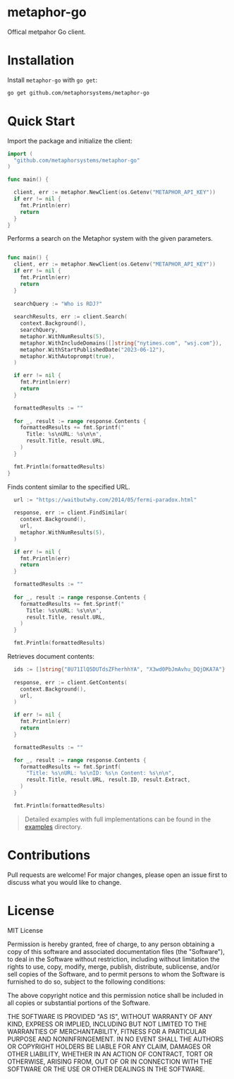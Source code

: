 # metaphor-go

Offical metpahor Go client. 

# Installation

Install `metaphor-go` with `go get`:

```bash
go get github.com/metaphorsystems/metaphor-go
```

# Quick Start

Import the package and initialize the client:

```go
import (
  "github.com/metaphorsystems/metaphor-go"
)

func main() {

  client, err := metaphor.NewClient(os.Getenv("METAPHOR_API_KEY"))
  if err != nil {
    fmt.Println(err)
    return
  }
}
``` 

Performs a search on the Metaphor system with the given parameters.

```go

func main() {
  client, err := metaphor.NewClient(os.Getenv("METAPHOR_API_KEY"))
  if err != nil {
    fmt.Println(err)
    return
  }
  
  searchQuery := "Who is RDJ?"
	
  searchResults, err := client.Search(
    context.Background(), 
    searchQuery,
    metaphor.WithNumResults(5),
    metaphor.WithIncludeDomains([]string{"nytimes.com", "wsj.com"}),
    metaphor.WithStartPublishedDate("2023-06-12"),
    metaphor.WithAutoprompt(true),
  )

  if err != nil {
    fmt.Println(err)
    return
  }

  formattedResults := ""  
  
  for _, result := range response.Contents {
    formattedResults += fmt.Sprintf("
      Title: %s\nURL: %s\n\n", 
      result.Title, result.URL,
    )
  } 

  fmt.Println(formattedResults)
}
```

Finds content similar to the specified URL.

```go
  url := "https://waitbutwhy.com/2014/05/fermi-paradox.html"
  
  response, err := client.FindSimilar(
    context.Background(), 
    url,
    metaphor.WithNumResults(5),
  )

  if err != nil {
    fmt.Println(err)
    return
  }

  formattedResults := ""
  
  for _, result := range response.Contents {
    formattedResults += fmt.Sprintf("
      Title: %s\nURL: %s\n\n", 
      result.Title, result.URL,
    )
  } 

  fmt.Println(formattedResults)
```

Retrieves document contents: 

```go
  ids := []string{"8U71IlQ5DUTdsZFherhhYA", "X3wd0PbJmAvhu_DQjDKA7A"}
  
  response, err := client.GetContents(
    context.Background(), 
    url,
  )

  if err != nil {
    fmt.Println(err)
    return
  }

  formattedResults := ""

  for _, result := range response.Contents {
    formattedResults += fmt.Sprintf(
      "Title: %s\nURL: %s\nID: %s\n Content: %s\n\n", 
      result.Title, result.URL, result.ID, result.Extract,
    )
  } 

  fmt.Println(formattedResults)
```


> Detailed examples with full implementations can be found in the [examples](./examples) directory.

# Contributions

Pull requests are welcome! For major changes, please open an issue first to discuss what you would like to change.


# License

MIT License

Permission is hereby granted, free of charge, to any person obtaining a copy of this software and associated documentation files (the "Software"), to deal in the Software without restriction, including without limitation the rights to use, copy, modify, merge, publish, distribute, sublicense, and/or sell copies of the Software, and to permit persons to whom the Software is furnished to do so, subject to the following conditions:

The above copyright notice and this permission notice shall be included in all copies or substantial portions of the Software.

THE SOFTWARE IS PROVIDED "AS IS", WITHOUT WARRANTY OF ANY KIND, EXPRESS OR IMPLIED, INCLUDING BUT NOT LIMITED TO THE WARRANTIES OF MERCHANTABILITY, FITNESS FOR A PARTICULAR PURPOSE AND NONINFRINGEMENT. IN NO EVENT SHALL THE AUTHORS OR COPYRIGHT HOLDERS BE LIABLE FOR ANY CLAIM, DAMAGES OR OTHER LIABILITY, WHETHER IN AN ACTION OF CONTRACT, TORT OR OTHERWISE, ARISING FROM, OUT OF OR IN CONNECTION WITH THE SOFTWARE OR THE USE OR OTHER DEALINGS IN THE SOFTWARE.



